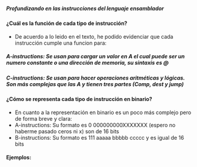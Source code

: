 ##### Profundizando en las instrucciones del lenguaje ensamblador #####

#### ¿Cuál es la función de cada tipo de instrucción? ####
- De acuerdo a lo leido en el texto, he podido evidenciar que cada instrucción cumple una funcion para:
##### A-instructions: Se usan para cargar un valor en A el cual puede ser un numero constante o una dirección de memoria, su sintaxis es @ #####
##### C-instructions: Se usan para hacer operaciones aritméticas y lógicas. Son más complejas que las A y tienen tres partes (Comp, dest y jump) #####

#### ¿Cómo se representa cada tipo de instrucción en binario? ####
- En cuanto a la representación en binario es un poco más complejo pero de forma breve y clara:
- A-instructions: Su formato es 0 000000000XXXXXXX (espero no haberme pasado ceros ni x) son de 16 bits
- B-instructions: Su formato es 111 aaaaa bbbbb ccccc y es igual de 16 bits

#### Ejemplos: ####

